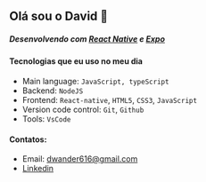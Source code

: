 ## Olá sou o David 👋
##### Desenvolvendo com [React Native](https://reactnative.dev/) e [Expo](https://docs.expo.dev/router/introduction/)

#### Tecnologias que eu uso no meu dia

- Main language: `JavaScript, typeScript`
- Backend: `NodeJS`
- Frontend: `React-native`, `HTML5`, `CSS3`, `JavaScript`
- Version code control: `Git`, `Github`
- Tools: `VsCode`
#### Contatos:
- Email: dwander616@gmail.com
- [Linkedin](https://www.linkedin.com/in/david-wander-621b04301/)

    


